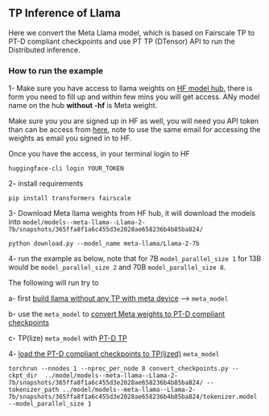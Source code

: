 ## TP Inference of Llama

Here we convert the Meta Llama model, which is based on Fairscale TP to PT-D compliant checkpoints and use PT TP (DTensor) API to run the Distributed inference.


### How to run the example



1- Make sure you have access to llama weights on [HF model hub](https://huggingface.co/meta-llama), there is form you need to fill up and within few mins you will get access. ANy model name on the hub **without -hf** is Meta weight.

Make sure you you are signed up in HF as well, you will need you API token than can be access from [here](https://huggingface.co/settings/tokens), note to use the same email for accessing the weights as email you signed in to HF.

Once you have the access, in your terminal login to HF

```
huggingface-cli login YOUR_TOKEN

```

2- install requirements

```
pip install transformers fairscale
```

3- Download Meta llama weights from HF hub, it will download the models into `model/models--meta-llama--Llama-2-7b/snapshots/365ffa8f1a6c455d3e2028ae658236b4b85ba824/`

```
python download.py --model_name meta-llama/Llama-2-7b

```

4- run the example as below, note that for 7B `model_parallel_size 1` for 13B would be `model_parallel_size 2` and 70B `model_parallel_size 8`.

The following will run try to

a- first [build llama without any TP with meta device](https://github.com/pytorch/PiPPy/blob/2d_inference/examples/inference/tp_inference/llama2.py#L491) --> `meta_model` 

b- use the `meta_model` to [convert Meta weights to PT-D compliant checkpoints](https://github.com/pytorch/PiPPy/blob/2d_inference/examples/inference/tp_inference/llama2.py#L433)

c- TP(lize) `meta_model` with [PT-D TP ](https://github.com/pytorch/PiPPy/blob/2d_inference/examples/inference/tp_inference/llama2.py#L499)

4- [load the PT-D compliant checkpoints to TP(lized)](https://github.com/pytorch/PiPPy/blob/2d_inference/examples/inference/tp_inference/llama2.py#L437) `meta_model` 

```
torchrun --nnodes 1 --nproc_per_node 8 convert_checkpoints.py --ckpt_dir  ../model/models--meta-llama--Llama-2-7b/snapshots/365ffa8f1a6c455d3e2028ae658236b4b85ba824/ --tokenizer_path ../model/models--meta-llama--Llama-2-7b/snapshots/365ffa8f1a6c455d3e2028ae658236b4b85ba824/tokenizer.model --model_parallel_size 1

```
